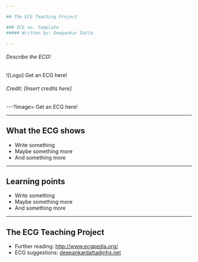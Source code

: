 ```yaml
---

## The ECG Teaching Project

### ECG no. template
##### Written by: Deepankar Datta

---
```


###### Describe the ECG!

![Logo]
Get an ECG here!

###### Credit: [Insert credits here]

---?image=
Get an ECG here!

---

## What the ECG shows

- Write something
- Maybe something more
- And something more

---

## Learning points

- Write something
- Maybe something more
- And something more

---

## The ECG Teaching Project

- Further reading: http://www.ecgpedia.org/
- ECG suggestions: deepankardatta@nhs.net
